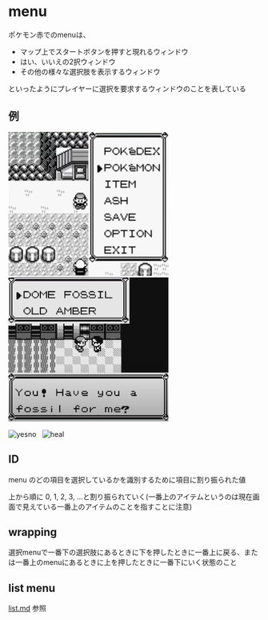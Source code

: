 # menu

ポケモン赤でのmenuは、

- マップ上でスタートボタンを押すと現れるウィンドウ
- はい、いいえの2択ウィンドウ
- その他の様々な選択肢を表示するウィンドウ

といったようにプレイヤーに選択を要求するウィンドウのことを表している

## 例  

<img src="../docs/image/menu/menu.jpg" width="320px" height="288px" alt="start"> &nbsp; <img src="../docs/image/menu/fossil.png" width="320px" height="288px" alt="fossil">

<img src="https://imgur.com/rJQSNz1.png" width="320px" height="288px" alt="yesno"> &nbsp; <img src="https://imgur.com/wRa62p9.png" width="320px" height="288px" alt="heal">

## ID

menu のどの項目を選択しているかを識別するために項目に割り振られた値

上から順に 0, 1, 2, 3, ...と割り振られていく(一番上のアイテムというのは現在画面で見えている一番上のアイテムのことを指すことに注意)

## wrapping

選択menuで一番下の選択肢にあるときに下を押したときに一番上に戻る、または一番上のmenuにあるときに上を押したときに一番下にいく状態のこと

## list menu

[list.md](./list.md) 参照
